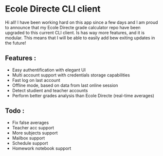 # Ecole Directe CLI client

Hi all!
I have been working hard on this app since a few days and I am proud to announce that my Ecole Directe grade calculator repo have been upgraded to this current CLI client.
Is has way more features, and it is modular. This means that I will be able to easily add bew exiting updates in the future!

## Features :
- Easy authentification with elegant UI
- Multi account support with credentials storage capabilities
- Fast log on last account
- Offline mode, based on data from last online session
- Detect studient and teacher accounts
- Perform better grades analysis than Ecole Directe (real-time averages)

## Todo :
- Fix false averages
- Teacher acc support
- More subjects support
- Mailbox support
- Schedule support
- Homework notebook support
